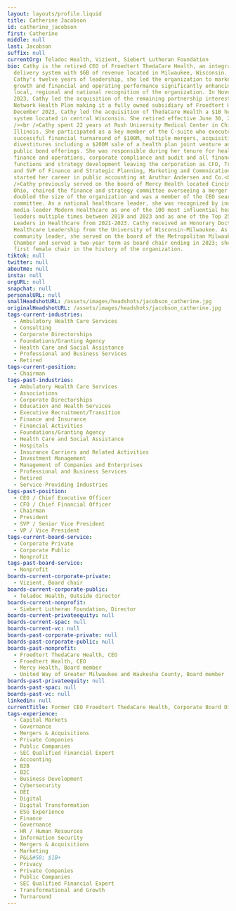 ```yaml
---
layout: layouts/profile.liquid
title: Catherine Jacobson
id: catherine_jacobson
first: Catherine
middle: null
last: Jacobson
suffix: null
currentOrg: Teladoc Health, Vizient, Siebert Lutheran Foundation
bio: Cathy is the retired CEO of Froedtert ThedaCare Health, an integrated
  delivery system with $6B of revenue located in Milwaukee, Wisconsin. In
  Cathy's twelve years of leadership, she led the organization to market leading
  growth and financial and operating performance significantly enhancing the
  local, regional and national recognition of the organization. In November
  2023, Cathy led the acquisition of the remaining partnership interest in
  Network Health Plan making it a fully owned subsidiary of Froedtert Health. In
  December 2023, Cathy led the acquisition of ThedaCare Health a $1B healthcare
  system located in central Wisconsin. She retired effective June 30, 2014.<br
  /><br />Cathy spent 22 years at Rush University Medical Center in Chicago,
  Illinois. She participated as a key member of the C-suite who executed a
  successful financial turnaround of $100M, multiple mergers, acquisitions and
  divestitures including a $200M sale of a health plan joint venture and several
  public bond offerings. She was responsible during her tenure for health plan
  finance and operations, corporate compliance and audit and all financial
  functions and strategy development leaving the corporation as CFO, Treasurer
  and SVP of Finance and Strategic Planning, Marketing and Commnications. Cathy
  started her career in public accounting at Aruthur Andersen and Co.<br /><br
  />Cathy previously served on the board of Mercy Health located Cincinnati,
  Ohio, chaired the finance and strategy committee overseeing a merger which
  doubled the size of the organization and was a member of the CEO search
  committee. As a national healthcare leader, she was recognized by industry
  media leader Modern Healthcare as one of the 100 most influential health
  leaders multiple times between 2019 and 2023 and as one of the Top 25 Women
  Leaders in Healthcare from 2021-2023. Cathy received an Honorary Doctor of
  Healthcare Leadership from the University of Wisconsin-Milwaukee. As a
  community leader, she served on the board of the Metropolitan Milwaukee Area
  Chamber and served a two-year term as board chair ending in 2023; she was the
  first female chair in the history of the organization.
tiktok: null
twitter: null
aboutme: null
insta: null
orgURL: null
snapchat: null
personalURL: null
smallHeadshotURL: /assets/images/headshots/jacobson_catherine.jpg
originalHeadshotURL: /assets/images/headshots/jacobson_catherine.jpg
tags-current-industries:
  - Ambulatory Health Care Services
  - Consulting
  - Corporate Directorships
  - Foundations/Granting Agency
  - Health Care and Social Assistance
  - Professional and Business Services
  - Retired
tags-current-position:
  - Chairman
tags-past-industries:
  - Ambulatory Health Care Services
  - Associations
  - Corporate Directorships
  - Education and Health Services
  - Executive Recruitment/Transition
  - Finance and Insurance
  - Financial Activities
  - Foundations/Granting Agency
  - Health Care and Social Assistance
  - Hospitals
  - Insurance Carriers and Related Activities
  - Investment Management
  - Management of Companies and Enterprises
  - Professional and Business Services
  - Retired
  - Service-Providing Industries
tags-past-position:
  - CEO / Chief Executive Officer
  - CFO / Chief Financial Officer
  - Chairman
  - President
  - SVP / Senior Vice President
  - VP / Vice President
tags-current-board-service:
  - Corporate Private
  - Corporate Public
  - Nonprofit
tags-past-board-service:
  - Nonprofit
boards-current-corporate-private:
  - Vizient, Board chair
boards-current-corporate-public:
  - Teladoc Health, Outside director
boards-current-nonprofit:
  - Siebert Lutheran Foundation, Director
boards-current-privateequity: null
boards-current-spac: null
boards-current-vc: null
boards-past-corporate-private: null
boards-past-corporate-public: null
boards-past-nonprofit:
  - Froedtert ThedaCare Health, CEO
  - Froedtert Health, CEO
  - Mercy Health, Board member
  - United Way of Greater Milwaukee and Waukesha County, Board member
boards-past-privateequity: null
boards-past-spac: null
boards-past-vc: null
linkedin: null
currentTitle: Former CEO Froedtert ThedaCare Health, Corporate Board Director
tags-experience:
  - Capital Markets
  - Governance
  - Mergers & Acquisitions
  - Private Companies
  - Public Companies
  - SEC Qualified Financial Expert
  - Accounting
  - B2B
  - B2C
  - Business Development
  - Cybersecurity
  - DEI
  - Digital
  - Digital Transformation
  - ESG Experience
  - Finance
  - Governance
  - HR / Human Resources
  - Information Security
  - Mergers & Acquisitions
  - Marketing
  - P&L&#58; $1B+
  - Privacy
  - Private Companies
  - Public Companies
  - SEC Qualified Financial Expert
  - Transformational and Growth
  - Turnaround
---
```

